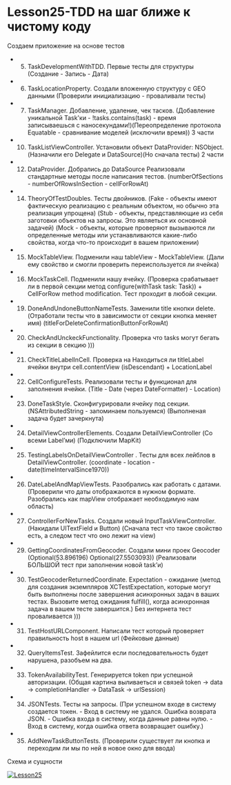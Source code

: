 # Lesson25-TDD на шаг ближе к чистому коду

Создаем приложение на основе тестов
 - 05. TaskDevelopmentWithTDD. Первые тесты для структуры (Создание - Запись - Дата)
 - 06. TaskLocationProperty. Создали вложенную структуру с GEO данными (Проверили инициализацию - проваливали тесты)
 - 07. TaskManager. Добавление, удаление, чек тасков. (Добавление уникальной Task'ки - !tasks.contains(task) - время записываешься с наносекундами!)(Переопределение протокола Equatable - сравнивание моделей (исключили время)) 3 части
 - 10. TaskListViewController. Установили объект DataProvider: NSObject. (Назначили его Delegate и DataSource)(Но сначала тесты) 2 части
 - 12. DataProvider. Добрались до DataSource Реализовали стандартные методы после написания тестов. (numberOfSections - numberOfRowsInSection - cellForRowAt)
 - 14. TheoryOfTestDoubles. Тесты двойников. (Fake - объекты имеют фактическую реализацию с реальным объектом, но обычно эта реализация упрощена) (Stub - объекты, представляющие из себя заготовки объектов на запросы. Это являеться их основной задачей) (Mock - объекты, которые проверяют вызываются ли определенные методы или устанавливаются какие-либо свойства, когда что-то происходит в вашем приложении)
 - 15. MockTableView. Подменили наш tableView - MockTableView. (Дали ему свойство и смогли проверить переиспользуется ли ячейка)
 - 16. MockTaskCell. Подменили нашу ячейку. (Проверка срабатывает ли в первой секции метод configure(withTask task: Task)) + CellForRow method modification. Тест проходит в любой секции.
 - 19. DoneAndUndoneButtonNameTests. Заменили title кнопки delete. (Отработали тесты что в зависимости от секции кнопка меняет имя) (titleForDeleteConfirmationButtonForRowAt)
 - 20. CheckAndUnckeckFunctionality. Проверка что tasks могут бегать из секции в секцию )))
 - 21. CheckTitleLabelInCell. Проверка на Находиться ли titleLabel ячейки внутри cell.contentView (isDescendant) + LocationLabel
 - 22. CellConfigureTests. Реализовали тесты и функционал для заполнения ячейки. (Title - Date (через DateFormatter) - Location)
 - 23. DoneTaskStyle. Сконфигурировали ячейку под секции. (NSAttributedString - запоминаем пользуемся) (Выполненая задача будет зачеркнута)
 - 24. DetailViewControllerElements. Создали DetailViewController (Со всеми Label’ми) (Подключили MapKit)
 - 25. TestingLabelsOnDetailViewController . Тесты для всех лейблов в DetailViewController. (coordinate - location - date(timeIntervalSince1970))
 - 26. DateLabelAndMapViewTests.  Разобрались как работать с датами. (Проверили что даты отображаются в нужном формате. Разобрались как mapView отображает необходимую нам область)
 - 27. ControllerForNewTasks.  Создали новый InputTaskViewController. (Накидали UITextField и Button) (Сначала тест что такое свойство есть, а следом тест что оно лежит на view)
 - 29. GettingCoordinatesFromGeocoder. Создали мини проек Geocoder (Optional(53.896196) Optional(27.5503093)) (Реализовали БОЛЬШОЙ тест при заполнении новой task’и)
 - 30. TestGeocoderReturnedCoordinate. Expectation - ожидание (метод для создания экземпляров XCTestExpectation, которые могут быть выполнены после завершения асинхронных задач в ваших тестах. Вызовите метод ожидания fulfill(), когда асинхронная задача в вашем тесте завершится.) Без интернета тест проваливается )))
 - 31. TestHostURLComponent. Написали тест который проверяет правильность host в нашем url (Фейковые данные)
 - 32. QueryItemsTest. Зафейлится если последовательность будет нарушена, разобъем на два.
 - 33. TokenAvailabilityTest. Генерируется token при успешной авторизации. (Общая картина выливаеться и связей token -> data -> completionHandler -> DataTask -> urlSession)
 - 34. JSONTests. Тесты на запросы. (При успешном входе в систему создается токен. - Вход в систему не удался. Ошибка возврата JSON. - Ошибка входа в систему, когда данные равны нулю. - Вход в систему, когда ошибка ответа возвращает ошибку.)
 - 35. AddNewTaskButtonTests. (Проверили существует ли кнопка и переходим ли мы по ней в новое окно для ввода)

Схема и сущности

<a href="https://ibb.co/sV8r9qg"><img src="https://i.ibb.co/RDRWTcg/Lesson25.jpg" alt="Lesson25" border="0"></a>
